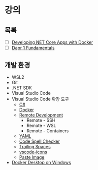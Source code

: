 # 강의

## 목록
- [ ] [Developing NET Core Apps with Docker](./Developing_NET_Core_Apps_with_Docker/)
- [ ] [Dapr 1 Fundamentals](./Dapr_1_Fundamentals)

## 개발 환경
- WSL2
- Git
- .NET SDK
- Visual Studio Code
- Visual Studio Code 확장 도구
  - [C#](https://marketplace.visualstudio.com/items?itemName=ms-dotnettools.csharp)
  - [Docker](https://marketplace.visualstudio.com/items?itemName=ms-azuretools.vscode-docker)
  - [Remote Development](https://marketplace.visualstudio.com/items?itemName=ms-vscode-remote.vscode-remote-extensionpack)
    - Remote - SSH
    - Remote - WSL
    - Remote - Containers
  - [YAML](https://docs.docker.com/desktop/windows/install/)
  - [Code Spell Checker](https://marketplace.visualstudio.com/items?itemName=streetsidesoftware.code-spell-checker)
  - [Trailing Spaces](https://marketplace.visualstudio.com/items?itemName=shardulm94.trailing-spaces)
  - [vscode-icons](https://marketplace.visualstudio.com/items?itemName=vscode-icons-team.vscode-icons)
  - [Paste Image](https://marketplace.visualstudio.com/items?itemName=mushan.vscode-paste-image)
- [Docker Desktop on Windows](https://docs.docker.com/desktop/windows/install/)
